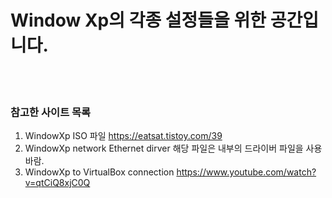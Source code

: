 # Window Xp의 각종 설정들을 위한 공간입니다.
</br></br>

### 참고한 사이트 목록
1. WindowXp ISO 파일
https://eatsat.tistoy.com/39
2. WindowXp network Ethernet dirver
해당 파일은 내부의 드라이버 파일을 사용바람.
3. WindowXp to VirtualBox connection
https://www.youtube.com/watch?v=qtCiQ8xjC0Q
